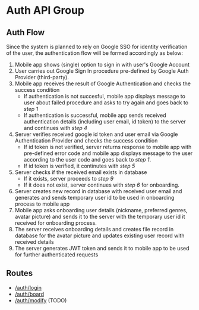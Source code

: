# Auth API Group

## Auth Flow
Since the system is planned to rely on Google SSO for identity verification of the user, the authentication flow will be formed accordingly as below:
1. Mobile app shows (single) option to sign in with user's Google Account
2. User carries out Google Sign In procedure pre-defined by Google Auth Provider (third-party).
3. Mobile app receives the result of Google Authentication and checks the success condition
   - If authentication is not succesful, mobile app displays message to user about failed procedure and asks to try again and goes back to *step 1*
   - If authentication is successful, mobile app sends received authentication details (including user email, id token) to the server and continues with *step 4*
4. Server verifies received google id token and user email via Google Authentication Provider and checks the success condition
   - If id token is not verified, server returns response to mobile app with pre-defined error code and mobile app displays message to the user according to the user code and goes back to *step 1*.
   - If id token is verified, it continutes with *step 5*
5. Server checks if the received email exists in database
   - If it exists, server proceeds to *step 9*
   - If it does not exist, server continues with *step 6* for onboarding.
6. Server creates new record in database with received user email and generates and sends temporary user id to be used in onboarding process to mobile app
7. Mobile app asks onboarding user details (nickname, preferred genres, avatar picture) and sends it to the server with the temporary user id it received for onboarding process.
8. The server receives onboarding details and creates file record in database for the avatar picture and updates existing user record with received details
9. The server generates JWT token and sends it to mobile app to be used for further authenticated requests

## Routes
- [/auth/login](login.md)
- [/auth/board](board.md)
- [/auth/modify](modify.md) (TODO)